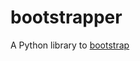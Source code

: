 # bootstrapper
A Python library to [bootstrap](https://en.wikipedia.org/wiki/Bootstrapping_(statistics))
